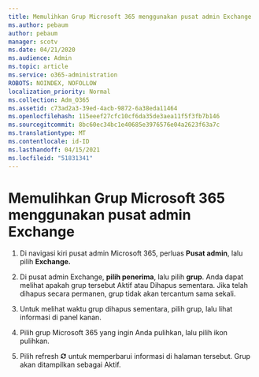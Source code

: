 ```yaml
---
title: Memulihkan Grup Microsoft 365 menggunakan pusat admin Exchange
ms.author: pebaum
author: pebaum
manager: scotv
ms.date: 04/21/2020
ms.audience: Admin
ms.topic: article
ms.service: o365-administration
ROBOTS: NOINDEX, NOFOLLOW
localization_priority: Normal
ms.collection: Adm_O365
ms.assetid: c73ad2a3-39ed-4acb-9872-6a38eda11464
ms.openlocfilehash: 115eeef27cfc10cf6da35de3aea11f5f3fb7b146
ms.sourcegitcommit: 8bc60ec34bc1e40685e3976576e04a2623f63a7c
ms.translationtype: MT
ms.contentlocale: id-ID
ms.lasthandoff: 04/15/2021
ms.locfileid: "51831341"
---
```

# <a name="restore-a-microsoft-365-group-using-the-exchange-admin-center"></a>Memulihkan Grup Microsoft 365 menggunakan pusat admin Exchange

1. Di navigasi kiri pusat admin Microsoft 365, perluas **Pusat admin**, lalu pilih **Exchange.**
    
2. Di pusat admin Exchange, **pilih penerima**, lalu pilih **grup**. Anda dapat melihat apakah grup tersebut Aktif atau Dihapus sementara. Jika telah dihapus secara permanen, grup tidak akan tercantum sama sekali.
    
3. Untuk melihat waktu grup dihapus sementara, pilih grup, lalu lihat informasi di panel kanan.
    
4. Pilih grup Microsoft 365 yang ingin Anda pulihkan, lalu pilih ikon pulihkan.
    
5. Pilih refresh ![Ikon Refresh](media/6464df90-2a91-4c1f-92a6-9a38c7696ac3.gif) untuk memperbarui informasi di halaman tersebut. Grup akan ditampilkan sebagai Aktif. 
    

